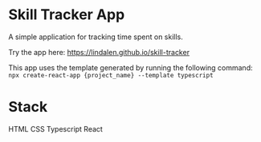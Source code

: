 # Skill Tracker App
A simple application for tracking time spent on skills.

Try the app here: https://lindalen.github.io/skill-tracker

This app uses the template generated by running the following command:
`npx create-react-app {project_name} --template typescript`

# Stack
HTML
CSS
Typescript
React